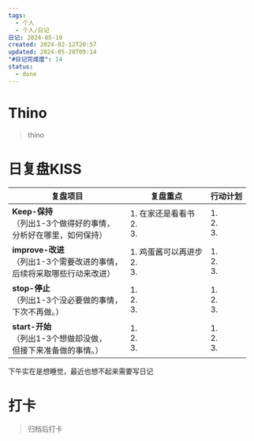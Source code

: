 ```yaml
---
tags:
  - 个人
  - 个人/日记
日记: 2024-05-19
created: 2024-02-12T20:57
updated: 2024-05-20T09:14
"#日记完成度": 14
status:
  - done
---
```


# Thino
> thino

# 日复盘KISS
| **复盘项目**                                             | **复盘重点**                  | **行动计划**          |
| ---------------------------------------------------- | ------------------------- | ----------------- |
| **Keep-保持**<br>（列出1-3个做得好的事情，<br>   分析好在哪里，如何保持）     | 1.  在家还是看看书<br>2. <br>3.  | 1.  <br>2. <br>3. |
| **improve-改进**<br>（列出1-3个需要改进的事情，<br>  后续将采取哪些行动来改进） | 1.  鸡蛋酱可以再进步<br>2. <br>3. | 1.  <br>2. <br>3. |
| **stop-停止**<br>（列出1-3个没必要做的事情，<br>下次不再做。）            | 1.  <br>2. <br>3.         | 1.  <br>2. <br>3. |
| **start-开始**<br>（列出1-3个想做却没做，<br>但接下来准备做的事情。）        | 1.  <br>2. <br>3.         | 1.  <br>2. <br>3. |
下午实在是想睡觉，最近也想不起来需要写日记


# 打卡
> 归档后打卡


